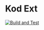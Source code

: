 Kod Ext
===

[![Build and Test](https://github.com/go-kod/kod-ext/actions/workflows/go.yml/badge.svg)](https://github.com/go-kod/kod-ext/actions/workflows/go.yml)
